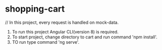 # shopping-cart

// In this project, every request is handled on mock-data. 

1. To run this project Angular CLI(version 8) is required.
2. To start project, change directory to cart and run command 'npm install'.
3. TO run type command 'ng serve'.
